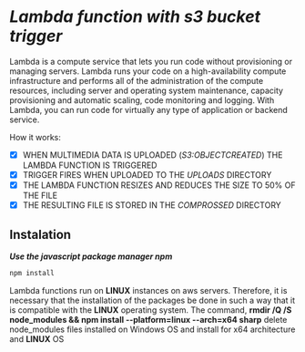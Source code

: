 # **_Lambda function with s3 bucket trigger_**

Lambda is a compute service that lets you run code without provisioning or managing servers. Lambda runs your code on a high-availability compute infrastructure and performs all of the administration of the compute resources, including server and operating system maintenance, capacity provisioning and automatic scaling, code monitoring and logging. With Lambda, you can run code for virtually any type of application or backend service.

How it works:

- [x] WHEN MULTIMEDIA DATA IS UPLOADED (_S3:OBJECTCREATED_) THE LAMBDA FUNCTION IS TRIGGERED
- [x] TRIGGER FIRES WHEN UPLOADED TO THE _UPLOADS_ DIRECTORY
- [x] THE LAMBDA FUNCTION RESIZES AND REDUCES THE SIZE TO 50% OF THE FILE
- [x] THE RESULTING FILE IS STORED IN THE _COMPROSSED_ DIRECTORY

## Instalation

**_Use the javascript package manager npm_**

```bash
npm install
```

Lambda functions run on **LINUX** instances on aws servers. Therefore, it is necessary that the installation of the packages be done in such a way that it is compatible with the **LINUX** operating system. The command, **rmdir /Q /S node_modules && npm install --platform=linux --arch=x64 sharp** delete node_modules files installed on Windows OS and install for x64 architecture and **LINUX** OS
